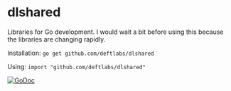 dlshared
===========

Libraries for Go development. I would wait a bit before using this because the libraries are changing rapidly.

Installation: `go get github.com/deftlabs/dlshared`

Using: `import "github.com/deftlabs/dlshared"`

[![GoDoc](http://godoc.org/github.com/deftlabs/dlshared?status.png)](http://godoc.org/github.com/deftlabs/dlshared)
